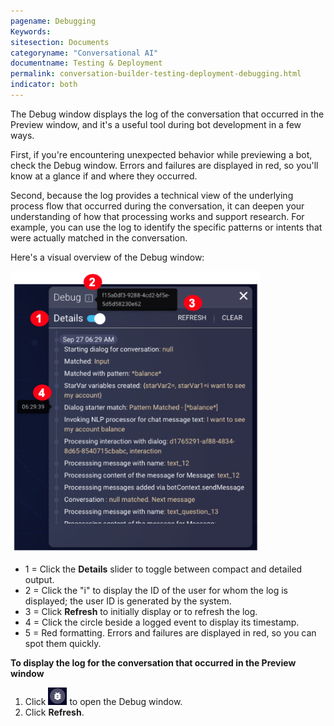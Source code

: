 ```yaml
---
pagename: Debugging
Keywords:
sitesection: Documents
categoryname: "Conversational AI"
documentname: Testing & Deployment
permalink: conversation-builder-testing-deployment-debugging.html
indicator: both
---
```


The Debug window displays the log of the conversation that occurred in the Preview window, and it's a useful tool during bot development in a few ways.

First, if you're encountering unexpected behavior while previewing a bot, check the Debug window. Errors and failures are displayed in red, so you'll know at a glance if and where they occurred. 

Second, because the log provides a technical view of the underlying process flow that occurred during the conversation, it can deepen your understanding of how that processing works and support research. For example, you can use the log to identify the specific patterns or intents that were actually matched in the conversation.

Here's a visual overview of the Debug window:

<img style="width:400px" src="img/ConvoBuilder/debug_window.png">

- 1 = Click the **Details** slider to toggle between compact and detailed output.
- 2 = Click the "i" to display the ID of the user for whom the log is displayed; the user ID is generated by the system.
- 3 = Click **Refresh** to initially display or to refresh the log.
- 4 = Click the circle beside a logged event to display its timestamp.
- 5 = Red formatting. Errors and failures are displayed in red, so you can spot them quickly.

**To display the log for the conversation that occurred in the Preview window**

1. Click <img style="width:30px" src="img/ConvoBuilder/icon_debug.png"> to open the Debug window.
2. Click **Refresh**.